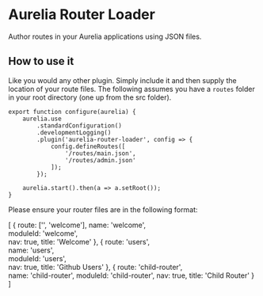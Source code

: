 # Aurelia Router Loader
Author routes in your Aurelia applications using JSON files.

## How to use it
Like you would any other plugin. Simply include it and then supply the location of your route files. The following assumes you have a ``routes`` folder in your root directory (one up from the src folder).

```
export function configure(aurelia) {
    aurelia.use
        .standardConfiguration()
        .developmentLogging()
        .plugin('aurelia-router-loader', config => {
            config.defineRoutes([
                '/routes/main.json',
                '/routes/admin.json' 
            ]);
        });
        
    aurelia.start().then(a => a.setRoot());
}
```

Please ensure your router files are in the following format:

[
      { 
          route: ['', 'welcome'], 
          name: 'welcome',      
          moduleId: 'welcome',      
          nav: true, 
          title: 'Welcome' 
      },
      { 
          route: 'users',         
          name: 'users',        
          moduleId: 'users',        
          nav: true, 
          title: 'Github Users' 
      },
      { 
          route: 'child-router',  
          name: 'child-router', 
          moduleId: 'child-router', 
          nav: true, 
          title: 'Child Router' 
      }
]